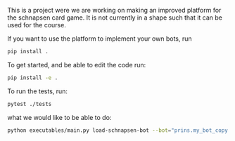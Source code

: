 
This is a project were we are working on making an improved platform for the schnapsen card game.
It is not currently in a shape such that it can be used for the course.


If you want to use the platform to implement your own bots, run

```bash
pip install .
```

To get started, and be able to edit the code run:

```bash
pip install -e .
```

To run the tests, run:

```sh
pytest ./tests
```


what we would like to be able to do:

```bash
python executables/main.py load-schnapsen-bot --bot="prins.my_bot_copy.my_rand 1000 5"  --bot="prins.my_bot.rand 1000 5"
```

